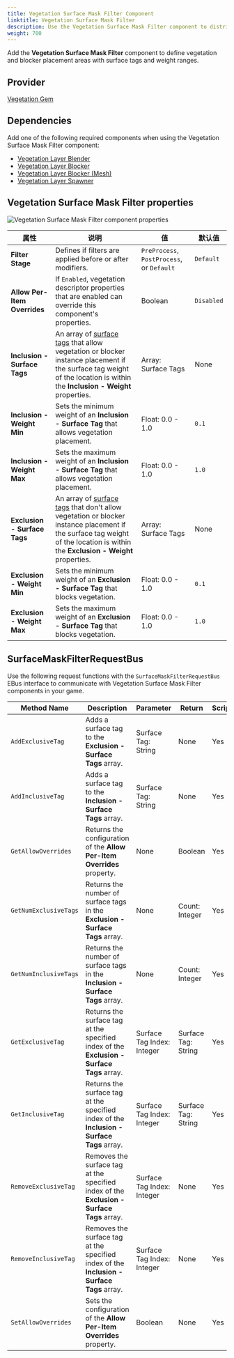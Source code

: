 ```yaml
---
title: Vegetation Surface Mask Filter Component
linktitle: Vegetation Surface Mask Filter
description: Use the Vegetation Surface Mask Filter component to distribute vegetation based on surface tag weight in your Open 3D Engine (O3DE) level.
weight: 700
---
```


Add the **Vegetation Surface Mask Filter** component to define vegetation and blocker placement areas with surface tags and weight ranges.

## Provider

[Vegetation Gem](/docs/user-guide/gems/reference/environment/vegetation/)

## Dependencies

Add one of the following required components when using the Vegetation Surface Mask Filter component:
- [Vegetation Layer Blender](./../vegetation/vegetation-layer-blender)
- [Vegetation Layer Blocker](./../vegetation/vegetation-layer-blocker)
- [Vegetation Layer Blocker (Mesh)](./../vegetation/vegetation-layer-blocker-mesh)
- [Vegetation Layer Spawner](./../vegetation/layer-spawner)

## Vegetation Surface Mask Filter properties

![Vegetation Surface Mask Filter component properties](/images/user-guide/components/reference/vegetation-filters/vegetation-surface-mask-filter-component.png)

| 属性 | 说明 | 值 | 默认值 |
|-|-|-|-|
| **Filter Stage** | Defines if filters are applied before or after modifiers. | `PreProcess`, `PostProcess`, or `Default` | `Default` |
| **Allow Per-Item Overrides** | If `Enabled`, vegetation descriptor properties that are enabled can override this component's properties. | Boolean | `Disabled` |
| **Inclusion - Surface Tags** | An array of [surface tags](/docs/user-guide/gems/reference/environment/surface-data) that allow vegetation or blocker instance placement if the surface tag weight of the location is within the **Inclusion - Weight** properties. | Array: Surface Tags | None |
| **Inclusion - Weight Min** | Sets the minimum weight of an **Inclusion - Surface Tag** that allows vegetation placement. | Float: 0.0 - 1.0 | `0.1` |
| **Inclusion - Weight Max** | Sets the maximum weight of an **Inclusion - Surface Tag** that allows vegetation placement. | Float: 0.0 - 1.0 | `1.0` |
| **Exclusion - Surface Tags** | An array of [surface tags](/docs/user-guide/gems/reference/environment/surface-data) that don't allow vegetation or blocker instance placement if the surface tag weight of the location is within the **Exclusion - Weight** properties. | Array: Surface Tags | None |
| **Exclusion - Weight Min** | Sets the minimum weight of an **Exclusion - Surface Tag** that blocks vegetation. | Float: 0.0 - 1.0 | `0.1` |
| **Exclusion - Weight Max** | Sets the maximum weight of an **Exclusion - Surface Tag** that blocks vegetation. | Float: 0.0 - 1.0 | `1.0` |

## SurfaceMaskFilterRequestBus

Use the following request functions with the `SurfaceMaskFilterRequestBus` EBus interface to communicate with Vegetation Surface Mask Filter components in your game.

| Method Name | Description | Parameter | Return | Scriptable |
|-|-|-|-|-|
| `AddExclusiveTag` | Adds a surface tag to the **Exclusion - Surface Tags** array. | Surface Tag: String | None | Yes |
| `AddInclusiveTag` | Adds a surface tag to the **Inclusion - Surface Tags** array. | Surface Tag: String | None | Yes |
| `GetAllowOverrides` | Returns the configuration of the **Allow Per-Item Overrides** property. | None | Boolean | Yes |
| `GetNumExclusiveTags` | Returns the number of surface tags in the **Exclusion - Surface Tags** array. | None | Count: Integer | Yes |
| `GetNumInclusiveTags` | Returns the number of surface tags in the **Inclusion - Surface Tags** array. | None | Count: Integer | Yes |
| `GetExclusiveTag` | Returns the surface tag at the specified index of the **Exclusion - Surface Tags** array. | Surface Tag Index: Integer | Surface Tag: String | Yes |
| `GetInclusiveTag` | Returns the surface tag at the specified index of the **Inclusion - Surface Tags** array. | Surface Tag Index: Integer | Surface Tag: String | Yes |
| `RemoveExclusiveTag` | Removes the surface tag at the specified index of the **Exclusion - Surface Tags** array. | Surface Tag Index: Integer | None | Yes |
| `RemoveInclusiveTag` | Removes the surface tag at the specified index of the **Inclusion - Surface Tags** array. | Surface Tag Index: Integer | None | Yes |
| `SetAllowOverrides` | Sets the configuration of the **Allow Per-Item Overrides** property. | Boolean | None | Yes |

